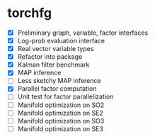 # torchfg

- [X] Preliminary graph, variable, factor interfaces
- [X] Log-prob evaluation interface
- [X] Real vector variable types
- [X] Refactor into package
- [X] Kalman filter benchmark
- [X] MAP inference
- [ ] Less sketchy MAP inference
- [X] Parallel factor computation
- [ ] Unit test for factor parallelization
- [ ] Manifold optimization on SO2
- [ ] Manifold optimization on SE2
- [ ] Manifold optimization on SO3
- [ ] Manifold optimization on SE3
